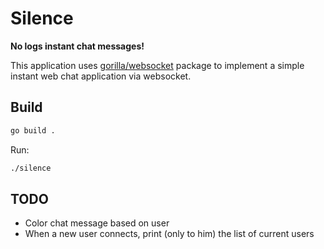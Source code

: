 # Silence

**No logs instant chat messages!**

This application uses [gorilla/websocket](https://github.com/gorilla/websocket) package to implement a simple instant web chat application via websocket.

## Build

```bash
go build .
```

Run:

```bash
./silence
```

## TODO

- Color chat message based on user
- When a new user connects, print (only to him) the list of current users
